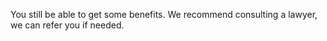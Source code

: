 You still be able to get some benefits. We recommend consulting a lawyer, we can refer you if needed.